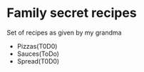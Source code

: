 # Family secret recipes

Set of recipes as given by my grandma 

* Pizzas(T0D0)
* Sauces(ToDo)
* Spread(T0D0)

